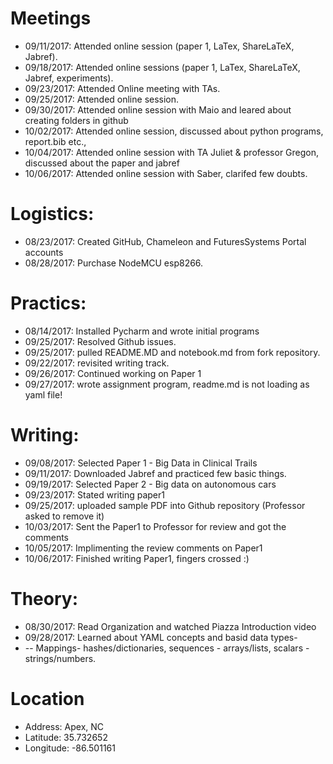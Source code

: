 # Meetings

* 09/11/2017: Attended online session (paper 1, LaTex, ShareLaTeX, Jabref).
* 09/18/2017: Attended online sessions (paper 1, LaTex, ShareLaTeX, Jabref, experiments).
* 09/23/2017: Attended Online meeting with TAs.
* 09/25/2017: Attended online session. 
* 09/30/2017: Attended online session with Maio and leared about creating folders in github
* 10/02/2017: Attended online session, discussed about python programs, report.bib etc.,
* 10/04/2017: Attended online session with TA Juliet & professor Gregon, discussed about the paper and jabref
* 10/06/2017: Attended online session with Saber, clarifed few doubts. 

# Logistics:

* 08/23/2017: Created GitHub, Chameleon and FuturesSystems Portal accounts
* 08/28/2017: Purchase NodeMCU esp8266.

# Practics:

* 08/14/2017: Installed Pycharm and wrote initial programs
* 09/25/2017: Resolved Github issues.
* 09/25/2017: pulled README.MD and notebook.md from fork repository.
* 09/22/2017: revisited writing track. 
* 09/26/2017: Continued working on Paper 1
* 09/27/2017: wrote assignment program, readme.md is not loading as yaml file!

# Writing:

* 09/08/2017: Selected Paper 1 -  Big Data in Clinical Trails
* 09/11/2017: Downloaded Jabref and practiced few basic things. 
* 09/19/2017: Selected Paper 2 - Big data on autonomous cars
* 09/23/2017: Stated writing paper1
* 09/25/2017: uploaded sample PDF into Github repository (Professor asked to remove it)
* 10/03/2017: Sent the Paper1 to Professor for review and got the comments
* 10/05/2017: Implimenting the review comments on Paper1
* 10/06/2017: Finished writing Paper1, fingers crossed :)

# Theory:

* 08/30/2017: Read Organization and watched Piazza Introduction video
* 09/28/2017: Learned about YAML concepts and basid data types-
* -- Mappings- hashes/dictionaries, sequences - arrays/lists,  scalars - strings/numbers.

# Location
 
* Address: Apex, NC
* Latitude: 35.732652
* Longitude: -86.501161

